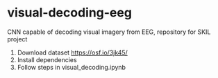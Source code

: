 # visual-decoding-eeg
CNN capable of decoding visual imagery from EEG, repository for SKIL project

1. Download dataset https://osf.io/3jk45/
2. Install dependencies
3. Follow steps in visual_decoding.ipynb
